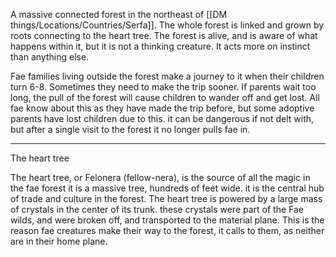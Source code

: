 
A massive connected forest in the northeast of [[DM things/Locations/Countries/Serfa]]. The whole forest is linked and grown by roots connecting to the heart tree. The forest is alive, and is aware of what happens within it, but it is not a thinking creature. It acts more on instinct than anything else.

Fae families living outside the forest make a journey to it when their children turn 6-8. Sometimes they need to make the trip sooner. If parents wait too long, the pull of the forest will cause children to wander off and get lost. All fae know about this as they have made the trip before, but some adoptive parents have lost children due to this. it can be dangerous if not delt with, but after a single visit to the forest it no longer pulls fae in.
__________ 
The heart tree

The heart tree, or Felonera (fellow-nera), is the source of all the magic in the fae forest it is a massive tree, hundreds of feet wide. it is the central hub of trade and culture in the forest. The heart tree is powered by a large mass of crystals in the center of its trunk. these crystals were part of the Fae wilds, and were broken off, and transported to the material plane. This is the reason fae creatures make their way to the forest, it calls to them, as neither are in their home plane.
